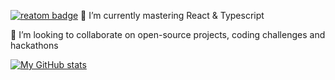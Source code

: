 [![reatom badge](https://deno.bundlejs.com/?q=@reatom/core&badge-style=for-the-badge)](https://bundlejs.com/?q=@reatom/core)
🌱 I’m currently mastering React & Typescript

👯 I’m looking to collaborate on open-source projects, coding challenges and hackathons

[![My GitHub stats](https://github-readme-stats-git-masterrstaa-rickstaa.vercel.app/api?username=qweered&count_private=true&show_icons=true&theme=github_dark&custom_title=My&nbsp;Stats)](https://github.com/anuraghazra/github-readme-stats)

<!---[![Top Langs](https://github-readme-stats.vercel.app/api/top-langs/?username=qweered&theme=github_dark)](https://github.com/anuraghazra/github-readme-stats)-->

<!---![Codewars badge](https://www.codewars.com/users/qweered/badges/large)

<!---[![My Spotify profile](https://spotify-github-profile.vercel.app/api/view?uid=ewuye521iupoomzqilj0ok44n&cover_image=true&theme=default&bar_color=53b14f&bar_color_cover=true)](https://spotify-github-profile.vercel.app/api/view?uid=ewuye521iupoomzqilj0ok44n&redirect=true)-->


